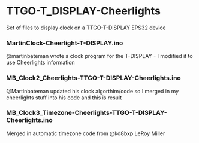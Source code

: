 # TTGO-T_DISPLAY-Cheerlights

Set of files to display clock on a TTGO-T-DISPLAY EPS32 device

### MartinClock-Cheerlight-T-DISPLAY.ino

@martinbateman wrote a clock program for the T-DISPLAY - I modified it to use Cheerlights information

### MB_Clock2_Cheerlights-TTGO-T-DISPLAY-Cheerlights.ino

@Martinbateman updated his clock algorthim/code so I merged in my cheerlights stuff into his code and this is result

### MB_Clock3_Timezone-Cheerlights-TTGO-T-DISPLAY-Cheerlights.ino

Merged in automatic timezone code from @kd8bxp LeRoy Miller


